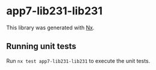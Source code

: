 # app7-lib231-lib231

This library was generated with [Nx](https://nx.dev).

## Running unit tests

Run `nx test app7-lib231-lib231` to execute the unit tests.
